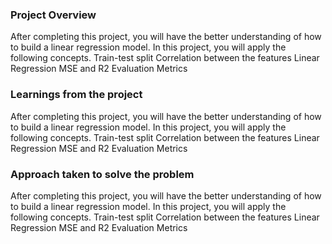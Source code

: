 ### Project Overview

 After completing this project, you will have the better understanding of how to build a linear regression model. In this project, you will apply the following concepts.
Train-test split
Correlation between the features 
Linear Regression
MSE and
R2
Evaluation Metrics


### Learnings from the project

 After completing this project, you will have the better understanding of how to build a linear regression model. In this project, you will apply the following concepts.
Train-test split
Correlation between the features 
Linear Regression
MSE and
R2
Evaluation Metrics


### Approach taken to solve the problem

 After completing this project, you will have the better understanding of how to build a linear regression model. In this project, you will apply the following concepts.
Train-test split
Correlation between the features 
Linear Regression
MSE and
R2
Evaluation Metrics


